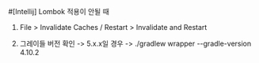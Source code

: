 #[Intellij] Lombok 적용이 안될 때

1. File > Invalidate Caches / Restart > Invalidate and Restart

2. 그레이들 버전 확인 -> 5.x.x일 경우 -> ./gradlew wrapper --gradle-version 4.10.2